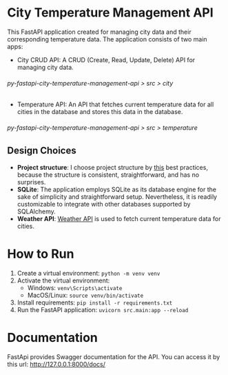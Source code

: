 # City Temperature Management API

This FastAPI application created for managing city data and their corresponding temperature data.
The application consists of two main apps:
- City CRUD API: A CRUD (Create, Read, Update, Delete) API for managing city data.
###### py-fastapi-city-temperature-management-api > src > city
- Temperature API: An API that fetches current temperature data for all cities in the database and stores this data in the database.

###### py-fastapi-city-temperature-management-api > src > temperature

## Design Choices

- **Project structure**: I choose project structure by [this](https://github.com/zhanymkanov/fastapi-best-practices?tab=readme-ov-file#1-project-structure-consistent--predictable) best practices, because the structure is consistent, straightforward, and has no surprises.
- **SQLite**: The application employs SQLite as its database engine for the sake of simplicity and straightforward setup. Nevertheless, it is readily customizable to integrate with other databases supported by SQLAlchemy.
- **Weather API**: [Weather API](https://www.weatherapi.com/) is used to fetch current temperature data for cities.

 
# How to Run

1. Create a virtual environment: `python -m venv venv`
2. Activate the virtual environment:
   - Windows: `venv\Scripts\activate`
   - MacOS/Linux: `source venv/bin/activate`
3. Install requirements: `pip install -r requirements.txt`
4. Run the FastAPI application: `uvicorn src.main:app --reload`

# Documentation

FastApi provides Swagger documentation for the API.
You can access it by this url: http://127.0.0.1:8000/docs/
